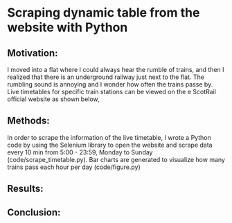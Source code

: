# Scraping dynamic table from the website with Python
## Motivation: 

I moved into a flat where I could always hear the rumble of trains, and then I realized that there is an underground railway just next to the flat. The rumbling sound is annoying and I wonder how often the trains passe by. Live timetables for specific train stations can be viewed on the e ScotRail official website as shown below,



## Methods:
In order to scrape the information of the live timetable, I wrote a Python code by using the Selenium library to open the website and scrape data every 10 min from 5:00 - 23:59, Monday to Sunday (code/scrape_timetable.py). Bar charts are generated to visualize how many trains pass each hour per day (code/figure.py)

## Results:


## Conclusion:




